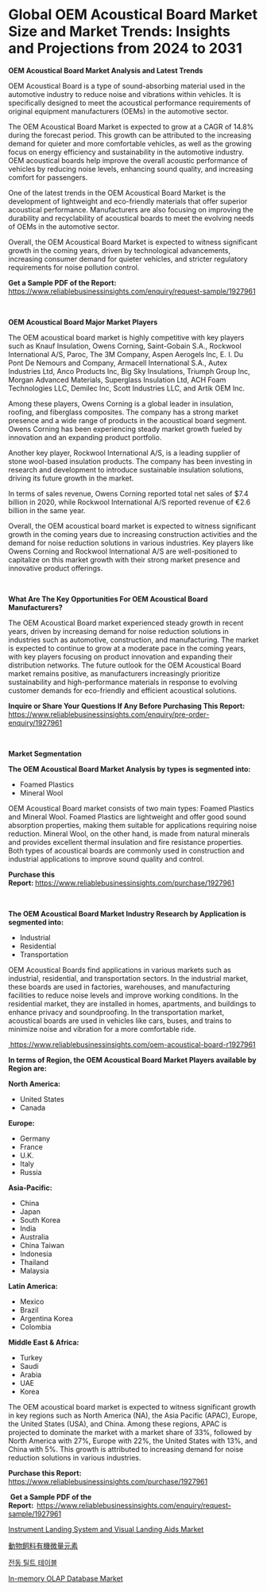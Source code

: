 <p><h1>Global OEM Acoustical Board Market Size and Market Trends: Insights and Projections from 2024 to 2031</h1></p><p><strong>OEM Acoustical Board Market Analysis and Latest Trends</strong></p>
<p><p>OEM Acoustical Board is a type of sound-absorbing material used in the automotive industry to reduce noise and vibrations within vehicles. It is specifically designed to meet the acoustical performance requirements of original equipment manufacturers (OEMs) in the automotive sector.</p><p>The OEM Acoustical Board Market is expected to grow at a CAGR of 14.8% during the forecast period. This growth can be attributed to the increasing demand for quieter and more comfortable vehicles, as well as the growing focus on energy efficiency and sustainability in the automotive industry. OEM acoustical boards help improve the overall acoustic performance of vehicles by reducing noise levels, enhancing sound quality, and increasing comfort for passengers.</p><p>One of the latest trends in the OEM Acoustical Board Market is the development of lightweight and eco-friendly materials that offer superior acoustical performance. Manufacturers are also focusing on improving the durability and recyclability of acoustical boards to meet the evolving needs of OEMs in the automotive sector.</p><p>Overall, the OEM Acoustical Board Market is expected to witness significant growth in the coming years, driven by technological advancements, increasing consumer demand for quieter vehicles, and stricter regulatory requirements for noise pollution control.</p></p>
<p><strong>Get a Sample PDF of the Report:&nbsp;</strong> <a href="https://www.reliablebusinessinsights.com/enquiry/request-sample/1927961">https://www.reliablebusinessinsights.com/enquiry/request-sample/1927961</a></p>
<p>&nbsp;</p>
<p><strong>OEM Acoustical Board Major Market Players</strong></p>
<p><p>The OEM acoustical board market is highly competitive with key players such as Knauf Insulation, Owens Corning, Saint-Gobain S.A., Rockwool International A/S, Paroc, The 3M Company, Aspen Aerogels Inc, E. I. Du Pont De Nemours and Company, Armacell International S.A., Autex Industries Ltd, Anco Products Inc, Big Sky Insulations, Triumph Group Inc, Morgan Advanced Materials, Superglass Insulation Ltd, ACH Foam Technologies LLC, Demilec Inc, Scott Industries LLC, and Artik OEM Inc.</p><p>Among these players, Owens Corning is a global leader in insulation, roofing, and fiberglass composites. The company has a strong market presence and a wide range of products in the acoustical board segment. Owens Corning has been experiencing steady market growth fueled by innovation and an expanding product portfolio.</p><p>Another key player, Rockwool International A/S, is a leading supplier of stone wool-based insulation products. The company has been investing in research and development to introduce sustainable insulation solutions, driving its future growth in the market.</p><p>In terms of sales revenue, Owens Corning reported total net sales of $7.4 billion in 2020, while Rockwool International A/S reported revenue of €2.6 billion in the same year.</p><p>Overall, the OEM acoustical board market is expected to witness significant growth in the coming years due to increasing construction activities and the demand for noise reduction solutions in various industries. Key players like Owens Corning and Rockwool International A/S are well-positioned to capitalize on this market growth with their strong market presence and innovative product offerings.</p></p>
<p>&nbsp;</p>
<p><strong>What Are The Key Opportunities For OEM Acoustical Board Manufacturers?</strong></p>
<p><p>The OEM Acoustical Board market experienced steady growth in recent years, driven by increasing demand for noise reduction solutions in industries such as automotive, construction, and manufacturing. The market is expected to continue to grow at a moderate pace in the coming years, with key players focusing on product innovation and expanding their distribution networks. The future outlook for the OEM Acoustical Board market remains positive, as manufacturers increasingly prioritize sustainability and high-performance materials in response to evolving customer demands for eco-friendly and efficient acoustical solutions.</p></p>
<p><strong>Inquire or Share Your Questions If Any Before Purchasing This Report:</strong> <a href="https://www.reliablebusinessinsights.com/enquiry/pre-order-enquiry/1927961">https://www.reliablebusinessinsights.com/enquiry/pre-order-enquiry/1927961</a></p>
<p>&nbsp;</p>
<p><strong>Market Segmentation</strong></p>
<p><strong>The OEM Acoustical Board Market Analysis by types is segmented into:</strong></p>
<p><ul><li>Foamed Plastics</li><li>Mineral Wool</li></ul></p>
<p><p>OEM Acoustical Board market consists of two main types: Foamed Plastics and Mineral Wool. Foamed Plastics are lightweight and offer good sound absorption properties, making them suitable for applications requiring noise reduction. Mineral Wool, on the other hand, is made from natural minerals and provides excellent thermal insulation and fire resistance properties. Both types of acoustical boards are commonly used in construction and industrial applications to improve sound quality and control.</p></p>
<p><strong>Purchase this Report:&nbsp;</strong><a href="https://www.reliablebusinessinsights.com/purchase/1927961">https://www.reliablebusinessinsights.com/purchase/1927961</a></p>
<p>&nbsp;</p>
<p><strong>The OEM Acoustical Board Market Industry Research by Application is segmented into:</strong></p>
<p><ul><li>Industrial</li><li>Residential</li><li>Transportation</li></ul></p>
<p><p>OEM Acoustical Boards find applications in various markets such as industrial, residential, and transportation sectors. In the industrial market, these boards are used in factories, warehouses, and manufacturing facilities to reduce noise levels and improve working conditions. In the residential market, they are installed in homes, apartments, and buildings to enhance privacy and soundproofing. In the transportation market, acoustical boards are used in vehicles like cars, buses, and trains to minimize noise and vibration for a more comfortable ride.</p></p>
<p><a href="https://www.reliablebusinessinsights.com/oem-acoustical-board-r1927961">&nbsp;https://www.reliablebusinessinsights.com/oem-acoustical-board-r1927961</a></p>
<p><strong>In terms of Region, the OEM Acoustical Board Market Players available by Region are:</strong></p>
<p>
    <p> <strong> North America: </strong>
        <ul>
            <li>United States</li>
            <li>Canada</li>
        </ul>
        </p> 
    <p> <strong> Europe: </strong>
        <ul>
            <li>Germany</li>
            <li>France</li>
            <li>U.K.</li>
            <li>Italy</li>
            <li>Russia</li>
        </ul>
        </p> 
    <p> <strong> Asia-Pacific: </strong>
        <ul>
            <li>China</li>
            <li>Japan</li>
            <li>South Korea</li>
            <li>India</li>
            <li>Australia</li>
            <li>China Taiwan</li>
            <li>Indonesia</li>
            <li>Thailand</li>
            <li>Malaysia</li>
        </ul>
        </p> 
    <p> <strong> Latin America: </strong>
        <ul>
            <li>Mexico</li>
            <li>Brazil</li>
            <li>Argentina Korea</li>
            <li>Colombia</li>
        </ul>
        </p> 
    <p> <strong> Middle East & Africa: </strong>
        <ul>
            <li>Turkey</li>
            <li>Saudi</li>
            <li>Arabia</li>
            <li>UAE</li>
            <li>Korea</li>
        </ul>
    </p>
    </p>
<p><p>The OEM acoustical board market is expected to witness significant growth in key regions such as North America (NA), the Asia Pacific (APAC), Europe, the United States (USA), and China. Among these regions, APAC is projected to dominate the market with a market share of 33%, followed by North America with 27%, Europe with 22%, the United States with 13%, and China with 5%. This growth is attributed to increasing demand for noise reduction solutions in various industries.</p></p>
<p><strong>Purchase this Report: </strong><a href="https://www.reliablebusinessinsights.com/purchase/1927961">https://www.reliablebusinessinsights.com/purchase/1927961</a></p>
<p>&nbsp;<strong>Get a Sample PDF of the Report:&nbsp;&nbsp;</strong><a href="https://www.reliablebusinessinsights.com/enquiry/request-sample/1927961">https://www.reliablebusinessinsights.com/enquiry/request-sample/1927961</a></p>
<p><strong></strong></p>
<p><p><a href="https://github.com/kaiserrayhan25/Market-Research-Report-List-1/blob/main/instrument-landing-system-and-visual-landing-aids-market.md">Instrument Landing System and Visual Landing Aids Market</a></p><p><a href="https://github.com/leigh4852023/Market-Research-Report-List-1/blob/main/6018954116682.md">動物飼料有機微量元素</a></p><p><a href="https://github.com/Edwards13Jessica/Market-Research-Report-List-1/blob/main/2402144125423.md">전동 틸트 테이블</a></p><p><a href="https://github.com/sowravmitra0/Market-Research-Report-List-1/blob/main/in-memory-olap-database-market.md">In-memory OLAP Database Market</a></p></p>